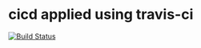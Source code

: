 # cicd applied using travis-ci
[![Build Status](https://travis-ci.com/github/mikrou/blackjackCalculator.svg)](https://travis-ci.com/github/mikrou/blackjackCalculator)
